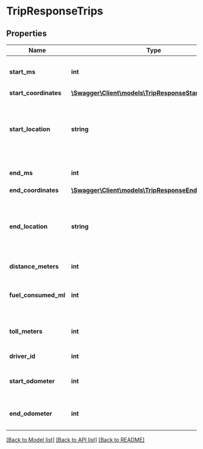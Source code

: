 # TripResponseTrips

## Properties
Name | Type | Description | Notes
------------ | ------------- | ------------- | -------------
**start_ms** | **int** | Beginning of the trip in UNIX milliseconds. | [optional] 
**start_coordinates** | [**\Swagger\Client\models\TripResponseStartCoordinates**](TripResponseStartCoordinates.md) |  | [optional] 
**start_location** | **string** | Text representation of nearest identifiable location to the start (latitude, longitude) coordinates. | [optional] 
**end_ms** | **int** | End of the trip in UNIX milliseconds. | [optional] 
**end_coordinates** | [**\Swagger\Client\models\TripResponseEndCoordinates**](TripResponseEndCoordinates.md) |  | [optional] 
**end_location** | **string** | Text representation of nearest identifiable location to the end (latitude, longitude) coordinates. | [optional] 
**distance_meters** | **int** | Length of the trip in meters. | [optional] 
**fuel_consumed_ml** | **int** | Amount in milliliters of fuel consumed on this trip. | [optional] 
**toll_meters** | **int** | Length in meters trip spent on toll roads. | [optional] 
**driver_id** | **int** | ID of the driver. | [optional] 
**start_odometer** | **int** | Odometer reading at the beginning of the trip. | [optional] 
**end_odometer** | **int** | Odometer reading at the end of the trip. | [optional] 

[[Back to Model list]](../README.md#documentation-for-models) [[Back to API list]](../README.md#documentation-for-api-endpoints) [[Back to README]](../README.md)



